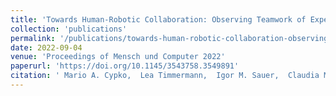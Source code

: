 ```yaml
---
title: 'Towards Human-Robotic Collaboration: Observing Teamwork of Experienced Surgeons in Robotic-Assisted Surgery'
collection: 'publications'
permalink: '/publications/towards-human-robotic-collaboration-observing-teamwork-of-experienced-surgeons-in-robotic-assisted-surgery'
date: 2022-09-04
venue: 'Proceedings of Mensch und Computer 2022'
paperurl: 'https://doi.org/10.1145/3543758.3549891'
citation: ' Mario A. Cypko,  Lea Timmermann,  Igor M. Sauer,  Claudia Müller-Birn, "Towards Human-Robotic Collaboration: Observing Teamwork of Experienced Surgeons in Robotic-Assisted Surgery." Proceedings of Mensch und Computer 2022, 2022.'
---
```


